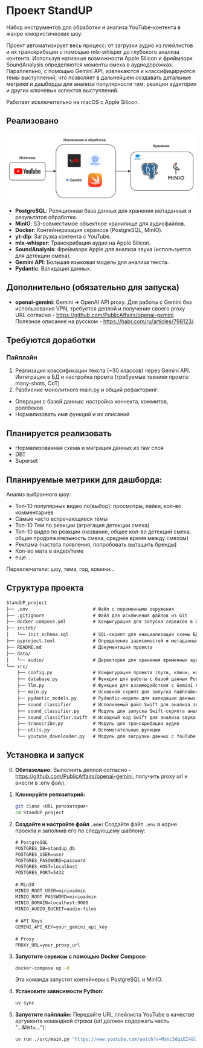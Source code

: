 # Проект StandUP

Набор инструментов для обработки и анализа YouTube-контента в жанре юмористических шоу. 

Проект автоматизирует весь процесс: от загрузки аудио из плейлистов и их транскрибации с помощью mlx-whisper до глубокого анализа контента. Используя нативные возможности Apple Silicon и фреймворк SoundAnalysis определяются моменты смеха в аудиодорожках. Параллельно, с помощью Gemini API, извлекаются и классифицируются темы выступлений, что позволяет в дальнейшем создавать детальные метрики и дашборды для анализа популярности тем, реакции аудитории и других ключевых аспектов выступлений.

Работает исключительно на macOS с Apple Silicon.

## Реализовано

![alt text](image-2.png)

*   **PostgreSQL**: Реляционная база данных для хранения метаданных и результатов обработки.
*   **MinIO**: S3-совместимое объектное хранилище для аудиофайлов.
*   **Docker**: Контейнеризация сервисов (PostgreSQL, MinIO).
*   **yt-dlp**: Загрузка контента с YouTube.
*   **mlx-whisper**: Транскрибация аудио на Apple Silicon.
*   **SoundAnalysis**: Фреймворк Apple для анализа звука (используется для детекции смеха).
*   **Gemini API**: Большая языковая модель для анализа текста.
*   **Pydantic**: Валидация данных.

## Дополнительно (обязательно для запуска)
*   **openai-gemini**: Gemini ➜ OpenAI API proxy. Для работы с Gemini без использования VPN, требуется деплой и получение своего proxy URL согласно - https://github.com/PublicAffairs/openai-gemini. Полезное описание на русском - https://habr.com/ru/articles/798123/.

## Требуются доработки
### Пайплайн
1. Реализация классификации текста (~30 классов) через Gemini API. Интеграция в БД и настройка промта (требуемые техники промта: many-shots, CoT)
2. Разбиение монолитного main.py и общий рефакторинг:
- Операции с базой данных: настройка коннекта, коммитов, роллбеков
- Нормализовать имя функций и их описаний

## Планируется реализовать

- Нормализованная схема и миграция данных из raw слоя
- DBT
- Superset


## Планируемые метрики для дашборда:

Анализ выбранного шоу:
- Топ-10 популярных видео по(выбор): просмотры, лайки, кол-во комментариев
- Самые часто встречающиеся темы
- Топ-10 Тем по реакции (агрегация детекции смеха)
- Топ-10 видео по реакции (название, общее кол-во детекций смеха, общая продолжительность смеха, среднее время между смехом)
- Реклама (частота появления, попробовать вытащить бренды)
- Кол-во мата в видео/теме
- еще....

Переключатели: шоу, тема, год, комики...



## Структура проекта

```txt
StandUP_project
├── .env                        # Файл с переменными окружения
├── .gitignore                  # Файл для исключения файлов из Git
├── docker-compose.yml          # Конфигурация для запуска сервисов в Docker
├── initdb/
│   └── init_schema.sql         # SQL-скрипт для инициализации схемы БД
├── pyproject.toml              # Определение зависимостей и метаданных проекта
├── README.md                   # Документация проекта
├── data/
│   └── audio/                  # Директория для хранения временных аудиофайлов
└── src/
    ├── config.py               # Конфигурация проекта (пути, ключи, настройки)
    ├── database.py             # Функции для работы с базой данных PostgreSQL
    ├── llm.py                  # Функции для взаимодействия с Gemini API
    ├── main.py                 # Основной скрипт для запуска пайплайна
    ├── pydantic_models.py      # Pydantic-модели для валидации данных
    ├── sound_classifier        # Исполняемый файл Swift для анализа звука
    ├── sound_classifier.py     # Модуль для запуска Swift-скрипта анализа звука
    ├── sound_classifier.swift  # Исходный код Swift для анализа звука
    ├── transcribe.py           # Модуль для транскрибации аудио
    ├── utils.py                # Вспомогательные функции
    └── youtube_downloader.py   # Модуль для загрузки данных с YouTube
```


## Установка и запуск
0. **Обятазельно:** Выполнить деплой согласно - https://github.com/PublicAffairs/openai-gemini, получить proxy url и внести в .env файл.

1.  **Клонируйте репозиторий:**
    ```bash
    git clone <URL репозитория>
    cd StandUP_project
    ```

2.  **Создайте и настройте файл `.env`:**
    Создайте файл `.env` в корне проекта и заполнив его по следующему шаблону:
    ```env
    # PostgreSQL
    POSTGRES_DB=standup_db
    POSTGRES_USER=user
    POSTGRES_PASSWORD=password
    POSTGRES_HOST=localhost
    POSTGRES_PORT=5432

    # MinIO
    MINIO_ROOT_USER=minioadmin
    MINIO_ROOT_PASSWORD=minioadmin
    MINIO_DOMAIN=localhost:9000
    MINIO_AUDIO_BUCKET=audio-files

    # API Keys
    GEMINI_API_KEY=your_gemini_api_key

    # Proxy
    PROXY_URL=your_proxy_url
    ```

3.  **Запустите сервисы с помощью Docker Compose:**
    ```bash
    docker-compose up -d
    ```
    Эта команда запустит контейнеры с PostgreSQL и MinIO.

4.  **Установите зависимости Python:**
    ```bash
    uv sync
    ```

5.  **Запустите пайплайн:**
    Передайте URL плейлиста YouTube в качестве аргумента командной строки (url должен содержать часть "...&list=..."):
    ```bash
    uv run ./src/main.py "https://www.youtube.com/watch?v=MaVc3dqiEI4&list=PLcQngyvNgfmLi9eyV9reNMqu-pbdKErKr" 
    ```
